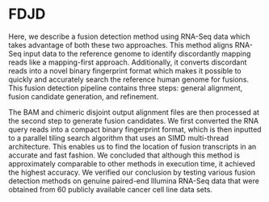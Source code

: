 # FDJD
Here, we describe a fusion detection method using RNA-Seq data which takes advantage of both these two approaches. This method aligns RNA-Seq input data to the reference genome to identify discordantly mapping reads like a mapping-first approach. Additionally, it converts discordant reads into a novel binary fingerprint format which makes it possible to quickly and accurately search the reference human genome for fusions. This fusion detection pipeline contains three steps: general alignment, fusion candidate generation, and refinement.

The BAM and chimeric disjoint output alignment files are then processed at the second step to generate fusion candidates. 
We first converted the RNA query reads into a compact binary fingerprint format, which is then inputted to a parallel tiling search algorithm that uses an SIMD multi-thread architecture. This enables us to find the location of fusion transcripts in an accurate and fast fashion. We concluded that although this method is approximately comparable to other methods in execution time, it achieved the highest accuracy. We verified our conclusion by testing various fusion detection methods on genuine paired-end Illumina RNA-Seq data that were obtained from $60$ publicly available cancer cell line data sets. 


